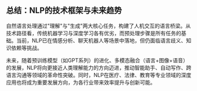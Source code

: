 ## 总结：NLP的技术框架与未来趋势

自然语言处理通过"理解"与"生成"两大核心任务，构建了人机交互的语言桥梁。从技术路径看，传统机器学习与深度学习各有优劣，而预处理步骤是所有任务的基础。当前，NLP已在情感分析、聊天机器人等场景中落地，但仍面临语言歧义、知识依赖等挑战。

未来，随着预训练模型（如GPT系列）的进化、多模态融合（语言+图像+语音）的发展，NLP将向更接近人类理解能力的方向迈进，推动智能助手、自动写作、跨语言沟通等领域的革命性突破。同时，NLP在医疗、法律、教育等专业领域的深度应用也将成为重要发展方向，为各行业带来效率提升与创新可能。